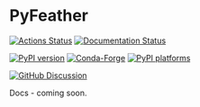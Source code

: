 # PyFeather

[![Actions Status][actions-badge]][actions-link]
[![Documentation Status][rtd-badge]][rtd-link]

[![PyPI version][pypi-version]][pypi-link]
[![Conda-Forge][conda-badge]][conda-link]
[![PyPI platforms][pypi-platforms]][pypi-link]

[![GitHub Discussion][github-discussions-badge]][github-discussions-link]

<!-- SPHINX-START -->

<!-- prettier-ignore-start -->
[actions-badge]:            https://github.com/AlecThomson/PyFeather/workflows/CI/badge.svg
[actions-link]:             https://github.com/AlecThomson/PyFeather/actions
[conda-badge]:              https://img.shields.io/conda/vn/conda-forge/PyFeather
[conda-link]:               https://github.com/conda-forge/PyFeather-feedstock
[github-discussions-badge]: https://img.shields.io/static/v1?label=Discussions&message=Ask&color=blue&logo=github
[github-discussions-link]:  https://github.com/AlecThomson/PyFeather/discussions
[pypi-link]:                https://pypi.org/project/PyFeather/
[pypi-platforms]:           https://img.shields.io/pypi/pyversions/PyFeather
[pypi-version]:             https://img.shields.io/pypi/v/PyFeather
[rtd-badge]:                https://readthedocs.org/projects/PyFeather/badge/?version=latest
[rtd-link]:                 https://PyFeather.readthedocs.io/en/latest/?badge=latest

<!-- prettier-ignore-end -->

Docs - coming soon.
